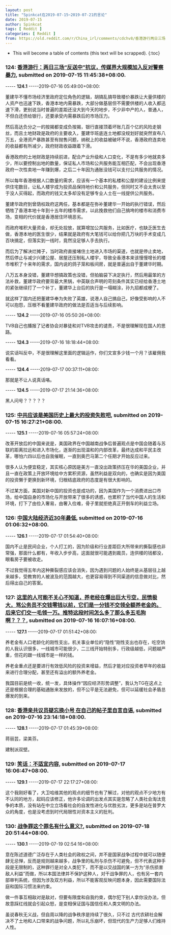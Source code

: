 ```yaml
---
layout: post
title: "Spinkcat在2019-07-15~2019-07-21的言论"
date: 2019-07-15
author: Spinkcat
tags: [ Reddit ]
categories: [ Reddit ]
from: https://old.reddit.com/r/China_irl/comments/cdchv8/香港游行两日三场反送中抗议传媒界大规模加入反对警察暴力/
---
```


* This will become a table of contents (this text will be scrapped).
{:toc}

### 124: [香港游行：两日三场“反送中”抗议，传媒界大规模加入反对警察暴力](https://old.reddit.com/r/China_irl/comments/cdchv8/香港游行两日三场反送中抗议传媒界大规模加入反对警察暴力/), submitted on 2019-07-15 11:45:38+08:00.

----- __124.1__ -----2019-07-16 05:49:00+08:00:

董建华不懂市场经济里政府定位角色的逻辑，胡搞乱搞导致楼价暴跌让大量供楼的人资产也迅速下跌，香港本地内需暴跌，大部分做基层但不需要供楼的人收入都迅速下滑，更别说当时普遍的差距还没大到今天的地步，不少非中产的人，普通人，不但白还债给银行，还要承受内需暴跌后的市场压力。

然后高达负分之一的按揭都变成负按揭，银行直接顶着坏账几百个亿的风险走钢丝，而且土地财政是政府的主要收入，董建华班底连土地都没规划好就突然宣布八万五，全港资产暴跌甚至有抛售问题，纳税上的收益被破坏不说，香港政府连卖地的收益都有所减少，政府财政收益跟着下滑。

香港政府的土地财政是持续前进，配合产业升级和人口变化，不是有多少地就卖多少，所以要控制出地的数量，保证私人市场和公共服务能互相匹配，不会出现香港政府一次性卖地一年赚到爆，之后二十年因为通胀没钱可以支付公共服务的情况。

所以每年香港根据人口数量的需求，应该有一个基本的私楼和公屋的建设比例来提供住宅数目，让私人楼宇成为投资品保持地价和公共服务，但同时又不会太贵以至于没人买得起，而政府的钱又太多却没有足够专业人士在一线提供公共服务。

董建华政府到曾荫权政府这两任，基本都是在弥补董建华一开始的执行错误，然后牺牲了香港本地十年到十五年的楼市需求，以此挽救他们自己搞垮的楼市和消费市场，变相的代价就是香港居住环境恶劣。

而政府堆积大量资金，却无处投放，就算增加公共服务，比如医疗，也缺乏医生去做，香港本地的医生很少，结果就是政府有大笔钱可以给你把几万块的手术变成几百块搞定，但落实到一线时，竟然没足够人手去执行。

而后为了解决烂摊子，当时政府直接堵住土地进入市场的渠道，也就是停止卖地，然后停止与减少兴建公屋、居屋还压制私人楼宇，导致全香港本来该慢慢增长的楼市堆积了十来年的需求，国内说的鸽子笼和板间房，就是普遍出自于董建华时期。

八万五本身没错，董建华想搞政策也没错，但拍脑袋下决定执行，然后用最笨的方法补救，董建华政府要背最大黑锅，中英联合声明的苛刻条件其实已经给香港土地的紧张继续打了一个补丁，董建华上台后的执行是一塌糊涂，孙九招都成梗了。

就这样了国内还把董建华奉为失败了英雄，说港人自己搞自己，好像受影响的人不可以抱怨，压根不看董建华政府的做法是否适当与后续影响。

----- __124.2__ -----2019-07-16 05:50:26+08:00:

TVB自己也播报了记者协会对暴徒和对TVB攻击的谴责，不是很理解现在国人的思路。

----- __124.3__ -----2019-07-16 18:18:44+08:00:

说实话叫反中，不是很理解这里面的逻辑运作，你们文宣多少钱一个月？该雇佣我看看。

----- __124.4__ -----2019-07-17 00:37:11+08:00:

那就是不让人说真话咯。

----- __124.5__ -----2019-07-17 21:14:36+08:00:

黑人问号？？？？？

### 125: [中共应该是美国历史上最大的投资失败吧](https://old.reddit.com/r/saraba1st/comments/cdeuxc/中共应该是美国历史上最大的投资失败吧/), submitted on 2019-07-15 16:27:21+08:00.

----- __125.1__ -----2019-07-16 05:57:24+08:00:

改革开放后的中国来说是，美国政界在中国越南战争后普遍观点是中国会随着与苏联的距离拉远和进入市场化，逐渐的出现温和的内部改革，最终达成和平民主改革，哪怕六四以后也自我催眠，一直到奥巴马第二个任期才开始反应过来。

很多人认为便宜稳定，其实核心原因是美方一直没出政策挤压在华的美国企业，并且一直在政策上开放环境给中方累积资源，虽然利益是双向的，也确实是因为美国的投资懒于更换到新环境，归根结底政府的态度是有很大影响的。

不过某方面，美国对新中国的投资也是成功的，因为美国作为一个消费进出口市场，给中国自身的市场化与开放带来了很多的诱惑，也累积了当代中国人的生活和环境，打下了由俭入奢易，由奢入俭难，骨子里就拒绝真正开倒车的利益立场。

### 126: [中国大陆经济近30年最低](https://old.reddit.com/r/saraba1st/comments/cdk5c4/中国大陆经济近30年最低/), submitted on 2019-07-16 01:06:32+08:00.

----- __126.1__ -----2019-07-17 01:54:40+08:00:

国内不止是民间企业，个人打工的，因为阶级和行业差距巨大所带来的撕裂感也非常强，那面什么都有，年收入步步高，这面就很可能遇到裁员，连供楼的钱都没，眼看房子要被收走。

不过我觉得五年内这种撕裂感应该会消失，因为遇到问题的人始终是从基层往上越来越多，受教育的人被波及的范围越大，也更容易得到不同渠道的信息做对比，然后得出自己的答案。

### 127: [这里的人可能不关心不知道，养老经在爆出巨大亏空，民愤极大，骂公务员不交钱零钱以前，它们是一分钱不交领全额养老金的。后来它们交一毛领一万。推特这段时间怎么多了那么多五毛狗啊？？？](https://old.reddit.com/r/saraba1st/comments/cdu5en/这里的人可能不关心不知道养老经在爆出巨大亏空民愤极大骂公务员不交钱零钱以前它们是一分钱不交领全额养老/), submitted on 2019-07-16 16:07:16+08:00.

----- __127.1__ -----2019-07-17 01:51:42+08:00:

养老金有人口老龄化的刚性支出，机关事业单位的“隐性”刚性支出也存在，吃空饷的人我认识很多，一线城市可能很少，二三线开始特别多，行政级越低，问题越严重，但花的跟一线城市是一样的钱。

养老金重点还是要进行有效低风险的投资来增益，然后才能对应投资者早年的收益来进行合理分配，甚至还有溢出的额外养老金。

我国目前是统一收，统一发，具体操作“因应经济形势调整”，我认为TG在这点上还是根据合理的基础通胀来发放的，但不公平是无法避免，但可以延缓社会矛盾总爆发的到来。

### 128: [香港亲共议员疑忘换小号 在自己的帖子里自言自语](https://old.reddit.com/r/saraba1st/comments/cdycvp/香港亲共议员疑忘换小号_在自己的帖子里自言自语/), submitted on 2019-07-16 23:14:18+08:00.

----- __128.1__ -----2019-07-17 01:45:39+08:00:

蒋丽芸，梁美芬。

建制派双壁。

### 129: [笑话：不适宜内容](https://old.reddit.com/r/saraba1st/comments/ce9w3u/笑话不适宜内容/), submitted on 2019-07-17 16:06:47+08:00.

----- __129.1__ -----2019-07-17 22:17:27+08:00:

这个我刚好看了，大卫哈维其他的观点的细节也有了解过，对他的观点不少地方有不认同的地方，起码应该修正，他许多论调的出发点其实是忽略了人类社会淘汰竞争的本质，没有站在中立立场看社会的自发性进化与优胜劣汰，更多是站在普罗大众的角度，也是没考虑到时代局限性对资本主义的批判。

### 130: [战争罪这个罪名有什么意义?](https://old.reddit.com/r/China_irl/comments/ces30p/战争罪这个罪名有什么意义/), submitted on 2019-07-18 20:51:44+08:00.

----- __130.1__ -----2019-07-19 02:54:16+08:00:

意在陈述道德广泛存在于人类社会的政权之间，并不是国家战争过程中就可以随便肆无忌惮，反而是规则越来越多，战争里的私刑与杀伤不可避免，但不代表这种手段是无限制的，这种罪行是对全人类犯下，而不是以交战国的某一方为“杀伤损害敌人利益”而做，所以本国法律并不保护这种人，对干战争罪的人，也有另一套内部审判系统，但因为涉及双方利益，所以不能客观反映问题本身，因此需要国际法庭和国际习惯法来约束。

做一件事互相敌对是敌对，但要有限度和自我约束，偶尔犯下别人拿你没办法，但故意踩红线就会引起众怒，是变相保证国与国信任和人类文明的办法。

虽说春秋无义战，但自周以降的战争秩序是持续了很久，只不过 古代农耕社会解决不了土地和人口带来的战争问题，所以礼乐崩坏，但现代的生产力足够人们维持人性。

